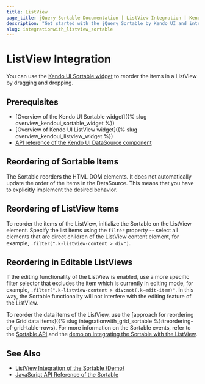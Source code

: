 ```yaml
---
title: ListView
page_title: jQuery Sortable Documentation | ListView Integration | Kendo UI
description: "Get started with the jQuery Sortable by Kendo UI and integrate the widget with the Kendo UI ListView."
slug: integrationwith_listview_sortable
---
```


# ListView Integration

You can use the [Kendo UI Sortable widget](https://demos.telerik.com/aspnet-core/sortable/index) to reorder the items in a ListView by dragging and dropping.

## Prerequisites

* [Overview of the Kendo UI Sortable widget]({% slug overview_kendoui_sortable_widget %})
* [Overview of Kendo UI ListView widget]({% slug overview_kendoui_listview_widget %})
* [API reference of the Kendo UI DataSource component](/api/javascript/data/datasource#methods)

## Reordering of Sortable Items

The Sortable reorders the HTML DOM elements. It does not automatically update the order of the items in the DataSource. This means that you have to explicitly implement the desired behavior.

## Reordering of ListView Items

To reorder the items of the ListView, initialize the Sortable on the ListView element. Specify the list items using the `filter` property -- select all elements that are direct children of the ListView content element, for example, `.filter(".k-listview-content > div")`.

## Reordering in Editable ListViews

If the editing functionality of the ListView is enabled, use a more specific filter selector that excludes the item which is currently in editing mode, for example, `.filter(".k-listview-content > div:not(.k-edit-item)"`. In this way, the Sortable functionality will not interfere with the editing feature of the ListView.

To reorder the data items of the ListView, use the [approach for reordering the Grid data items]({% slug integrationwith_grid_sortable %}#reordering-of-grid-table-rows). For more information on the Sortable events, refer to the [Sortable API](/api/javascript/ui/sortable#events) and the [demo on integrating the Sortable with the ListView](https://demos.telerik.com/kendo-ui/web/sortable/integration-listview.html).

## See Also

* [ListView Integration of the Sortable (Demo)](https://demos.telerik.com/kendo-ui/sortable/integration-listview)
* [JavaScript API Reference of the Sortable](/api/javascript/ui/sortable)
